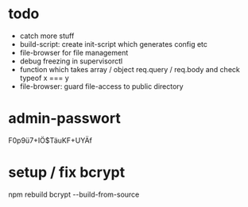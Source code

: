 # todo
- catch more stuff
- build-script: create init-script which generates config etc
- file-browser for file management
- debug freezing in supervisorctl
- function which takes array / object req.query / req.body and check typeof x === y
- file-browser: guard file-access to public directory

# admin-passwort
F0p9ü7+IÖ$TäuKF+UYÄf

# setup / fix bcrypt
npm rebuild bcrypt --build-from-source
